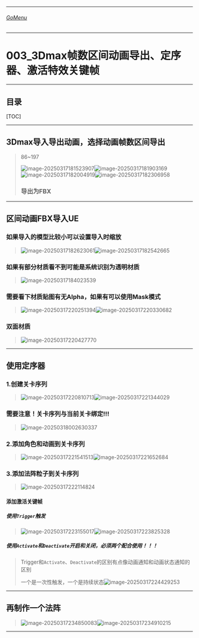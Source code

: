 

___________________________________________________________________________________________
###### [GoMenu](../UE_Effect_Menu.md)
___________________________________________________________________________________________
# 003_3Dmax帧数区间动画导出、定序器、激活特效关键帧


___________________________________________________________________________________________


## 目录

[TOC]


------

## 3Dmax导入导出动画，选择动画帧数区间导出

> 86~197
>
> ![image-20250317181523907](./Image/UE_EffectBaseV003/image-20250317181523907.png)![image-20250317181903169](./Image/UE_EffectBaseV003/image-20250317181903169.png)![image-20250317182004919](./Image/UE_EffectBaseV003/image-20250317182004919.png)![image-20250317182306958](./Image/UE_EffectBaseV003/image-20250317182306958.png)
>
> ### 导出为FBX

------

## 区间动画FBX导入UE

### 如果导入的模型比较小可以设置导入时缩放

> ![image-20250317182623061](./Image/UE_EffectBaseV003/image-20250317182623061.png)![image-20250317182542665](./Image/UE_EffectBaseV003/image-20250317182542665.png)

### 如果有部分材质看不到可能是系统识别为透明材质

> ![image-20250317184023539](./Image/UE_EffectBaseV003/image-20250317184023539.png)

### 需要看下材质贴图有无Alpha，如果有可以使用Mask模式

> ![image-20250317220251394](./Image/UE_EffectBaseV003/image-20250317220251394.png)![image-20250317220330682](./Image/UE_EffectBaseV003/image-20250317220330682.png)

### 双面材质

> ![image-20250317220427770](./Image/UE_EffectBaseV003/image-20250317220427770.png)

------

## 使用定序器

### 1.创建关卡序列

> ![image-20250317220810713](./Image/UE_EffectBaseV003/image-20250317220810713.png)![image-20250317221344029](./Image/UE_EffectBaseV003/image-20250317221344029.png)

### 需要注意！关卡序列与当前关卡绑定!!!

> ![image-20250318002630337](./Image/UE_EffectBaseV003/image-20250318002630337.png)

### 2.添加角色和动画到关卡序列

> ![image-20250317221541513](./Image/UE_EffectBaseV003/image-20250317221541513.png)![image-20250317221652684](./Image/UE_EffectBaseV003/image-20250317221652684.png)

### 3.添加法阵粒子到关卡序列

> ![image-20250317222114824](./Image/UE_EffectBaseV003/image-20250317222114824.png)

#### 添加激活关键帧

##### 使用`Trigger`触发

> ![image-20250317223155017](./Image/UE_EffectBaseV003/image-20250317223155017.png)![image-20250317223825328](./Image/UE_EffectBaseV003/image-20250317223825328.png)

##### 使用`Activate`和`Deactivate`开启和关闭，必须两个配合使用！！！

> Trigger和`Activate`、`Deactivate`的区别有点像动画通知和动画状态通知的区别
>
> 一个是一次性触发，一个是持续状态![image-20250317224429253](./Image/UE_EffectBaseV003/image-20250317224429253.png)

------

## 再制作一个法阵

> ![image-20250317234850083](./Image/UE_EffectBaseV003/image-20250317234850083.png)![image-20250317234910215](./Image/UE_EffectBaseV003/image-20250317234910215.png)

------

